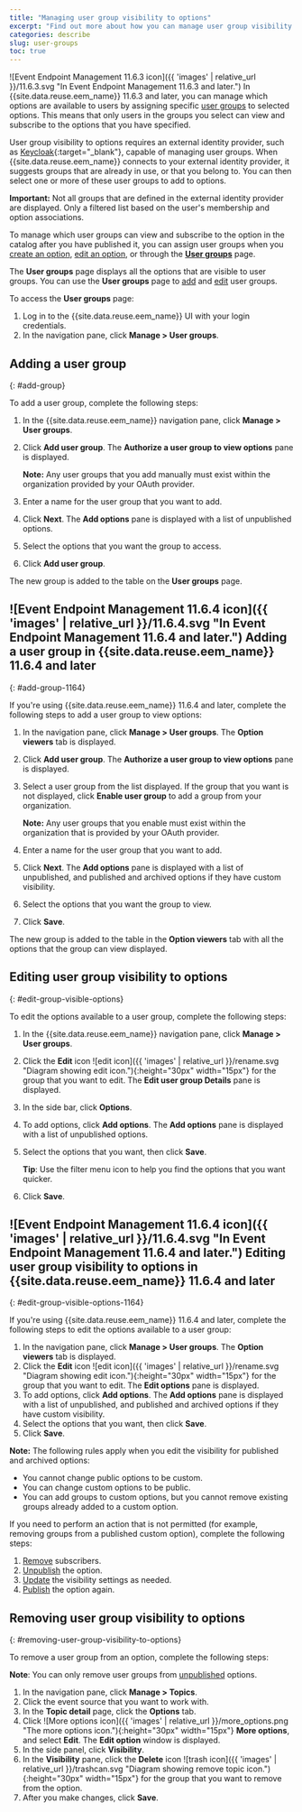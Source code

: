 ```yaml
---
title: "Managing user group visibility to options"
excerpt: "Find out more about how you can manage user group visibility to options."
categories: describe
slug: user-groups
toc: true
---
```


<!-- In 11.7.0 update this page to talk more about "option viewers" -->

![Event Endpoint Management 11.6.3 icon]({{ 'images' | relative_url }}/11.6.3.svg "In Event Endpoint Management 11.6.3 and later.") In {{site.data.reuse.eem_name}} 11.6.3 and later, you can manage which options are available to users by assigning specific [user groups](../../about/key-concepts/#user-groups) to selected options. This means that only users in the groups you select can view and subscribe to the options that you have specified. 

User group visibility to options requires an external identity provider, such as [Keycloak](https://www.keycloak.org/){:target="_blank"}, capable of managing user groups. When {{site.data.reuse.eem_name}} connects to your external identity provider, it suggests groups that are already in use, or that you belong to. You can then select one or more of these user groups to add to options. 

**Important:** Not all groups that are defined in the external identity provider are displayed. Only a filtered list based on the user's membership and option associations.

To manage which user groups can view and subscribe to the option in the catalog after you have published it, you can assign user groups when you [create an option](../../describe/managing-options/#create-option), [edit an option](../../describe/managing-options/#edit_option), or through the [**User groups**](#add-group) page.

The **User groups** page displays all the options that are visible to user groups. You can use the **User groups** page to [add](#add-group) and [edit](#edit-group-visible-options) user groups.

To access the **User groups** page:

1. Log in to the {{site.data.reuse.eem_name}} UI with your login credentials.
1. In the navigation pane, click **Manage > User groups**.

## Adding a user group
{: #add-group}

To add a user group, complete the following steps:

1. In the {{site.data.reuse.eem_name}} navigation pane, click **Manage > User groups**.
1. Click **Add user group**. The **Authorize a user group to view options** pane is displayed.   

   **Note:** Any user groups that you add manually must exist within the organization provided by your OAuth provider.
1. Enter a name for the user group that you want to add.
1. Click **Next**. The **Add options** pane is displayed with a list of unpublished options.
1. Select the options that you want the group to access. 
1. Click **Add user group**. 

The new group is added to the table on the **User groups** page.

## ![Event Endpoint Management 11.6.4 icon]({{ 'images' | relative_url }}/11.6.4.svg "In Event Endpoint Management 11.6.4 and later.") Adding a user group in {{site.data.reuse.eem_name}} 11.6.4 and later
{: #add-group-1164}

If you're using {{site.data.reuse.eem_name}} 11.6.4 and later, complete the following steps to add a user group to view options:

1. In the navigation pane, click **Manage > User groups**. The **Option viewers** tab is displayed.
1. Click **Add user group**. The **Authorize a user group to view options** pane is displayed.   
1. Select a user group from the list displayed. If the group that you want is not displayed, click **Enable user group** to add a group from your organization.  

   **Note:** Any user groups that you enable must exist within the organization that is provided by your OAuth provider.
1. Enter a name for the user group that you want to add.
1. Click **Next**. The **Add options** pane is displayed with a list of unpublished, and published and archived options if they have custom visibility.  
1. Select the options that you want the group to view. 
1. Click **Save**. 

The new group is added to the table in the **Option viewers** tab with all the options that the group can view displayed.

## Editing user group visibility to options
{: #edit-group-visible-options}

To edit the options available to a user group, complete the following steps:

1. In the {{site.data.reuse.eem_name}} navigation pane, click **Manage > User groups**.
1. Click the **Edit** icon ![edit icon]({{ 'images' | relative_url }}/rename.svg "Diagram showing edit icon."){:height="30px" width="15px"} for the group that you want to edit. The **Edit user group Details** pane is displayed.
1. In the side bar, click **Options**.
1. To add options, click **Add options**. The **Add options** pane is displayed with a list of unpublished options.
1. Select the options that you want, then click **Save**.   

   **Tip**: Use the filter menu icon to help you find the options that you want quicker.
1. Click **Save**. 

## ![Event Endpoint Management 11.6.4 icon]({{ 'images' | relative_url }}/11.6.4.svg "In Event Endpoint Management 11.6.4 and later.") Editing user group visibility to options in {{site.data.reuse.eem_name}} 11.6.4 and later
{: #edit-group-visible-options-1164}

If you're using {{site.data.reuse.eem_name}} 11.6.4 and later, complete the following steps to edit the options available to a user group:

1. In the navigation pane, click **Manage > User groups**. The **Option viewers** tab is displayed.
1. Click the **Edit** icon ![edit icon]({{ 'images' | relative_url }}/rename.svg "Diagram showing edit icon."){:height="30px" width="15px"} for the group that you want to edit. The **Edit options** pane is displayed.
1. To add options, click **Add options**. The **Add options** pane is displayed with a list of unpublished, and published and archived options if they have custom visibility.
1. Select the options that you want, then click **Save**.   
1. Click **Save**. 

**Note:** The following rules apply when you edit the visibility for published and archived options:
- You cannot change public options to be custom.
- You can change custom options to be public.
- You can add groups to custom options, but you cannot remove existing groups already added to a custom option.


If you need to perform an action that is not permitted (for example, removing groups from a published custom option), complete the following steps:

1. [Remove](../../subscribe/managing-subscriptions/#removing-subscriptions) subscribers.
1. [Unpublish](../../describe/managing-options/#option-lifecycle-states) the option.
1. [Update](#edit-group-visible-options-1164) the visibility settings as needed.
1. [Publish](../../describe/publishing-options/#publishing-options) the option again.

## Removing user group visibility to options
{: #removing-user-group-visibility-to-options}

To remove a user group from an option, complete the following steps:

**Note**: You can only remove user groups from [unpublished](../../describe/managing-options/#option-lifecycle-states) options.

1. In the navigation pane, click **Manage > Topics**.
1. Click the event source that you want to work with. 
1. In the **Topic detail** page, click the **Options** tab.
1. Click ![More options icon]({{ 'images' | relative_url }}/more_options.png "The more options icon."){:height="30px" width="15px"} **More options**, and select **Edit**. The **Edit option** window is displayed. 
1. In the side panel, click **Visibility**.
1. In the **Visibility** pane, click the **Delete** icon ![trash icon]({{ 'images' | relative_url }}/trashcan.svg "Diagram showing remove topic icon."){:height="30px" width="15px"} for the group that you want to remove from the option.
1. After you make changes, click **Save**.
